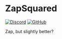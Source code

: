 # ZapSquared

[![Discord](https://img.shields.io/discord/334654301651730432.svg?color=7289DA&label=Discord&style=for-the-badge)](https://s.zptx.icu/zapdiscord)
[![GitHub](https://img.shields.io/github/license/zapteryx/Zap.svg?style=for-the-badge)](https://zap.zptx.icu)

Zap, but slightly better?
